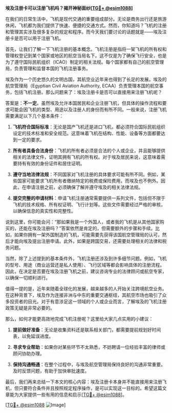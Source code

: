 **埃及注册卡可以注册飞机吗？揭开神秘面纱[[TG💪+ @esim1088](https://t.me/s/esim1088)]**

在我们的日常生活中，飞机是现代交通的重要组成部分。无论是商务出行还是旅游休闲，飞机都为我们提供了快速、便捷的交通方式。然而，你知道吗？飞机的注册和管理其实涉及很多复杂的规定和程序。而今天我们要讨论的话题就是——埃及注册卡是否可以用于注册飞机。

首先，让我们了解一下飞机注册的基本概念。飞机注册是指将一架飞机的所有权和管理权登记到某个国家或地区的航空当局名下。这不仅是为了确保飞行安全，也是为了遵守国际民航组织（ICAO）制定的相关法规。每个国家都有自己的航空管理局，负责管理和监督本国的飞机注册事务。

埃及作为一个历史悠久的文明古国，其航空业近年来也得到了长足的发展。埃及的航空管理局（Egyptian Civil Aviation Authority, ECAA）负责管理本国的航空事务，包括飞机注册。那么问题来了：埃及注册卡是否可以直接用来注册飞机呢？

答案是：**不一定**。虽然埃及允许本国居民和企业注册飞机，但具体的操作流程和要求可能会因飞机的类型、用途以及注册人的身份而有所不同。一般来说，注册飞机需要满足以下几个基本条件：

1. **飞机符合国际标准**：无论是国产飞机还是进口飞机，都必须符合国际民航组织设定的技术标准和安全规范。这意味着飞机在结构、性能、设备等方面都要达到一定的要求。
   
2. **所有者具备合法身份**：飞机的所有者必须是合法的个人或企业，并且能够提供相关的法律文件，证明其拥有飞机的所有权。对于埃及居民来说，这意味着需要持有有效的身份证件和居住证明。

3. **遵守当地法律法规**：不同国家对飞机注册的具体要求可能有所不同。例如，某些国家可能要求飞机所有者缴纳特定的税费或保险费用，而埃及也不例外。因此，在申请注册之前，必须确保了解并遵守埃及的相关法律法规。

4. **提交完整的申请材料**：申请飞机注册通常需要提供一系列文件，包括但不限于飞机的技术规格、所有权证明、飞行计划等。这些文件需要经过严格的审核，以确保信息的真实性和完整性。

说到这里，你可能会问：“那如果我是一个外国人，或者我的飞机是从其他国家购买的，还能在埃及注册吗？”答案依然是肯定的，但需要额外的步骤和手续。比如，如果你拥有一架外国制造的飞机，可能需要先获得该国航空管理局的认可，然后才能向埃及提出注册申请。此外，如果是跨国交易，还需要处理相关的法律和税务问题。

当然，除了上述提到的基本条件外，飞机注册还涉及到许多细节问题。例如，飞机的型号、用途（商业运营还是私人使用）、飞行区域等都会影响具体的注册流程。因此，在决定是否要在埃及注册飞机之前，建议咨询专业的法律顾问或航空专家，以确保一切顺利进行。

值得一提的是，近年来随着全球化的发展，越来越多的人开始关注跨境航空业务。在这种背景下，埃及作为连接非洲与中东的重要交通枢纽，其航空市场也吸引了众多投资者的目光。对于有意涉足这一领域的个人或企业而言，了解埃及的飞机注册政策无疑是非常必要的。

那么，如何才能更高效地完成飞机注册呢？这里给大家几点实用的小建议：

1. **提前做好准备**：无论是收集资料还是联系相关部门，都需要提前规划好时间表，以免延误进度。

2. **寻求专业帮助**：如果你对某些环节不太熟悉，不妨聘请一位经验丰富的律师或顾问协助办理。

3. **保持沟通畅通**：在整个过程中，与埃及航空管理局保持良好的沟通非常重要。及时反馈问题，有助于加快审批速度。

最后，我们再来总结一下本文的核心内容：埃及注册卡本身并不能直接用来注册飞机，但只要符合条件并且按照规定程序操作，是可以实现这一目标的。希望这篇文章能为大家提供一些有用的信息和启示[[TG💪+ @esim1088](https://t.me/s/esim1088)]。

[[TG💪+ @esim1088](https://t.me/s/esim1088) ![Image](https://i.postimg.cc/4NQfJmqS/Snipaste-2025-05-13-00-14-12.png)]